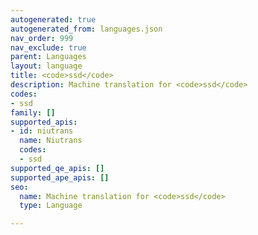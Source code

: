 ```yaml
---
autogenerated: true
autogenerated_from: languages.json
nav_order: 999
nav_exclude: true
parent: Languages
layout: language
title: <code>ssd</code>
description: Machine translation for <code>ssd</code>
codes:
- ssd
family: []
supported_apis:
- id: niutrans
  name: Niutrans
  codes:
  - ssd
supported_qe_apis: []
supported_ape_apis: []
seo:
  name: Machine translation for <code>ssd</code>
  type: Language

---
```


